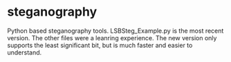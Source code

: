 # steganography
Python based steganography tools. LSBSteg_Example.py is the most recent version. The other files were a leanring experience. The new version only supports the least significant bit, but is much faster and easier to understand.
